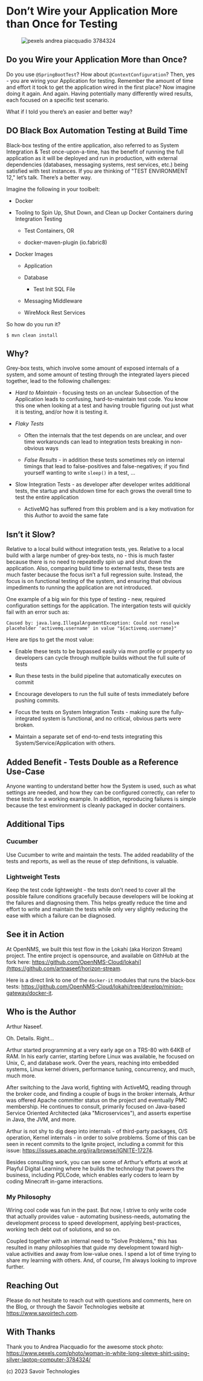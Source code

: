 # Don’t Wire your Application More than Once for Testing

<figure>
<img src="./assets/3rdparty/pexels/pexels-andrea-piacquadio-3784324.jpg"
alt="pexels andrea piacquadio 3784324" />
</figure>

## Do you Wire your Application More than Once?

Do you use `@SpringBootTest`? How about `@ContextConfiguration`? Then,
yes - you are wiring your Application for testing. Remember the amount
of time and effort it took to get the application wired in the first
place? Now imagine doing it again. And again. Having potentially many
differently wired results, each focused on a specific test scenario.

What if I told you there’s an easier and better way?

## DO Black Box Automation Testing at Build Time

Black-box testing of the entire application, also referred to as System
Integration & Test once-upon-a-time, has the benefit of running the full
application as it will be deployed and run in production, with external
dependencies (databases, messaging systems, rest services, etc.) being
satisfied with test instances. If you are thinking of "TEST ENVIRONMENT
12," let’s talk. There’s a better way.

Imagine the following in your toolbelt:

- Docker

- Tooling to Spin Up, Shut Down, and Clean up Docker Containers during
  Integration Testing

  - Test Containers, OR

  - docker-maven-plugin (io.fabric8)

- Docker Images

  - Application

  - Database

    - Test Init SQL File

  - Messaging Middleware

  - WireMock Rest Services

So how do you run it?

    $ mvn clean install

## Why?

Grey-box tests, which involve some amount of exposed internals of a
system, and some amount of testing through the integrated layers pieced
together, lead to the following challenges:

- *Hard to Maintain* - focusing tests on an unclear Subsection of the
  Application leads to confusing, hard-to-maintain test code. You know
  this one when looking at a test and having trouble figuring out just
  what it is testing, and/or how it is testing it.

- *Flaky Tests*

  - Often the internals that the test depends on are unclear, and over
    time workarounds can lead to integration tests breaking in
    non-obvious ways

  - *False Results* - in addition these tests sometimes rely on internal
    timings that lead to false-positives and false-negatives; if you
    find yourself wanting to write `sleep()` in a test, …​

- Slow Integration Tests - as developer after developer writes
  additional tests, the startup and shutdown time for each grows the
  overall time to test the entire application

  - ActiveMQ has suffered from this problem and is a key motivation for
    this Author to avoid the same fate

## Isn’t it Slow?

Relative to a local build without integration tests, yes. Relative to a
local build with a large number of grey-box tests, no - this is much
faster because there is no need to repeatedly spin up and shut down the
application. Also, comparing build time to external tests, these tests
are much faster because the focus isn’t a full regression suite.
Instead, the focus is on functional testing of the system, and ensuring
that obvious impediments to running the application are not introduced.

One example of a big win for this type of testing - new, required
configuration settings for the application. The intergation tests will
quickly fail with an error such as:

    Caused by: java.lang.IllegalArgumentException: Could not resolve placeholder 'activemq.username' in value "${activemq.username}"

Here are tips to get the most value:

- Enable these tests to be bypassed easily via mvn profile or property
  so developers can cycle through multiple builds without the full suite
  of tests

- Run these tests in the build pipeline that automatically executes on
  commit

- Encourage developers to run the full suite of tests immediately before
  pushing commits.

- Focus the tests on System Integration Tests - making sure the
  fully-integrated system is functional, and no critical, obvious parts
  were broken.

- Maintain a separate set of end-to-end tests integrating this
  System/Service/Application with others.

## Added Benefit - Tests Double as a Reference Use-Case

Anyone wanting to understand better how the System is used, such as what
settings are needed, and how they can be configured correctly, can refer
to these tests for a working example. In addition, reproducing failures
is simple because the test environment is cleanly packaged in docker
containers.

## Additional Tips

### Cucumber

Use Cucumber to write and maintain the tests. The added readability of
the tests and reports, as well as the reuse of step definitions, is
valuable.

### Lightweight Tests

Keep the test code lightweight - the tests don’t need to cover all the
possible failure conditions gracefully because developers will be
looking at the failures and diagnosing them. This helps greatly reduce
the time and effort to write and maintain the tests while only very
slightly reducing the ease with which a failure can be diagnosed.

## See it in Action

At OpenNMS, we built this test flow in the Lokahi (aka Horizon Stream)
project. The entire project is opensource, and available on GithHub at
the fork here:
<https://github.com/OpenNMS-Cloud/lokahi](https://github.com/artnaseef/horizon-stream>.

Here is a direct link to one of the `docker-it` modules that runs the
black-box tests:
<https://github.com/OpenNMS-Cloud/lokahi/tree/develop/minion-gateway/docker-it>.

## Who is the Author

Arthur Naseef.

Oh. Details. Right…​

Arthur started programming at a very early age on a TRS-80 with 64KB of
RAM. In his early carrier, starting before Linux was available, he
focused on Unix, C, and database work. Over the years, reaching into
embedded systems, Linux kernel drivers, performance tuning, concurrency,
and much, much more.

After switching to the Java world, fighting with ActiveMQ, reading
through the broker code, and finding a couple of bugs in the broker
internals, Arthur was offered Apache committer status on the project and
eventually PMC membership. He continues to consult, primarily focused on
Java-based Service Oriented Architected (aka "Microservices"), and
asserts expertise in Java, the JVM, and more.

Arthur is not shy to dig deep into internals - of third-party packages,
O/S operation, Kernel internals - in order to solve problems. Some of
this can be seen in recent commits to the Ignite project, including a
commit for this issue:
<https://issues.apache.org/jira/browse/IGNITE-17274>.

Besides consulting work, you can see some of Arthur’s efforts at work at
Playful Digital Learning where he builds the technology that powers the
business, including PDLCode, which enables early coders to learn by
coding Minecraft in-game interactions.

### My Philosophy

Wiring cool code was fun in the past. But now, I strive to only write
code that actually provides value - automating business-needs,
automating the development process to speed development, applying
best-practices, working tech debt out of solutions, and so on.

Coupled together with an internal need to "Solve Problems," this has
resulted in many philosophies that guide my development toward
high-value activities and away from low-value ones. I spend a lot of
time trying to share my learning with others. And, of course, I’m always
looking to improve further.

## Reaching Out

Please do not hesitate to reach out with questions and comments, here on
the Blog, or through the Savoir Technologies website at
<https://www.savoirtech.com>.

## With Thanks

Thank you to Andrea Piacquadio for the awesome stock photo:
<https://www.pexels.com/photo/woman-in-white-long-sleeve-shirt-using-silver-laptop-computer-3784324/>

\(c\) 2023 Savoir Technologies
